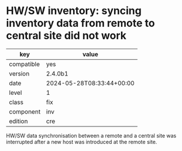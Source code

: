 [//]: # (werk v2)
# HW/SW inventory: syncing inventory data from remote to central site did not work

key        | value
---------- | ---
compatible | yes
version    | 2.4.0b1
date       | 2024-05-28T08:33:44+00:00
level      | 1
class      | fix
component  | inv
edition    | cre

HW/SW data synchronisation between a remote and a central site was interrupted after a new host was introduced at the remote site.